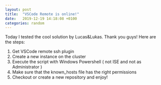 ```yaml
---
layout: post
title:  "VSCode Remote is online!"
date:   2019-12-19 14:18:08 +0100
categories: random
---
```


Today I tested the cool solution by Lucas&Lukas. Thank you guys! Here are the steps:


1. Get VSCode remote ssh plugin
2. Create a new instance on the cluster
3. Execute the script with Windows Powershell ( not ISE and not as Administrator )
4. Make sure that the known_hosts file has the right permissions
5. Checkout or create a new repository and enjoy! 